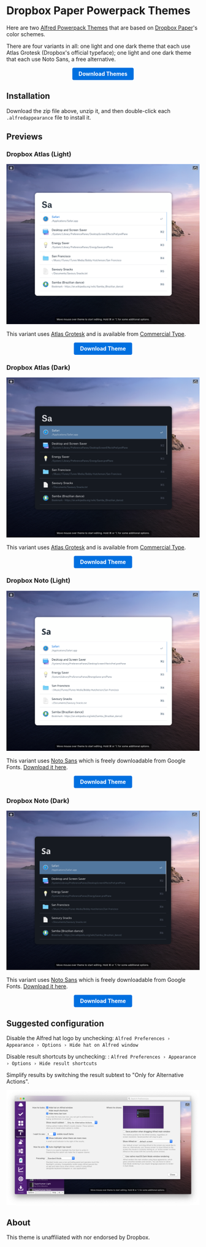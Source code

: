 <style type="text/css">
.button {
  -moz-user-drag:none;
  -moz-user-select:none;
  -ms-touch-action:manipulation;
  -ms-user-drag:none;
  -ms-user-select:none;
  -o-user-drag:none;
  -webkit-user-drag:none;
  -webkit-user-select:none;
  background-color:#0070e0;
  border:none;
  border-radius:4px;
  box-sizing:border-box;
  color:#fff;
  cursor:pointer;
  display:inline-block;
  font-family:AtlasGrotesk,NotoSansCJKjp,-apple-system,BlinkMacSystemFont,"Segoe UI",Roboto,Oxygen,Ubuntu,Cantarell,"Open Sans","Helvetica Neue",sans-serif;
  font-size:14px;
  font-weight:700;
  height:32px;
  line-height:32px;
  padding:0 16px;
  text-align:center;
  text-decoration:none;
  touch-action:manipulation;
  user-drag:none;
  user-select:none;
  vertical-align:middle;
  white-space:nowrap;
  zoom:1;
}

.button:hover,.button:focus {
  background-color:#007af5;
  color:#fff;
}

.button:visited {
  background-color:#0070e0;
  border:none;
  color:#fff;
  font-weight:500;
  line-height:32px;
  padding:0 16px;
}
</style>

# Dropbox Paper Powerpack Themes

Here are two [Alfred Powerpack Themes](https://www.alfredapp.com/help/appearance/) that are based on [Dropbox Paper](https://paper.dropbox.com)'s color schemes.

There are four variants in all: one light and one dark theme that each use Atlas Grotesk (Dropbox's official typeface); one light and one dark theme that each use Noto Sans, a free alternative.

<p align="center">
  <a href="https://github.com/chrismessina/alfred-app/raw/master/themes/dropbox-paper/dropbox-paper-themes.zip" class="button">
    Download Themes
  </a>
</p>

## Installation

Download the zip file above, unzip it, and then double-click each `.alfredappearance` file to install it.

## Previews

### Dropbox Atlas (Light)

[![Dropbox Atlas (Light) - Alfred Theme Preview](./assets/dropbox-atlas-light.png)](./assets/dropbox-atlas-light.png)

This variant uses [Atlas Grotesk](https://commercialtype.com/catalog/atlas/atlas_grotesk) and is available from [Commercial Type](https://commercialtype.com).

<p align="center">
  <a href="https://github.com/chrismessina/alfred-app/raw/master/themes/dropbox-paper/dropbox-atlas-light.zip" class="button">
    Download Theme
  </a>
</p>

### Dropbox Atlas (Dark)

[![Dropbox Atlas (Dark) - Alfred Theme Preview](./assets/dropbox-atlas-dark.png)](./assets/dropbox-atlas-dark.png)

This variant uses [Atlas Grotesk](https://commercialtype.com/catalog/atlas/atlas_grotesk) and is available from [Commercial Type](https://commercialtype.com).

<p align="center">
  <a href="https://github.com/chrismessina/alfred-app/raw/master/themes/dropbox-paper/dropbox-atlas-dark.zip" class="button">
    Download Theme
  </a>
</p>

### Dropbox Noto (Light)

[![Dropbox Noto (Light) - Alfred Theme Preview](./assets/dropbox-noto-light.png)](./assets/dropbox-noto-light.png)

This variant uses [Noto Sans](https://fonts.google.com/specimen/Noto+Sans) which is freely downloadable from Google Fonts. [Download it here](https://fonts.google.com/download?family=Noto%20Sans).

<p align="center">
  <a href="https://github.com/chrismessina/alfred-app/raw/master/themes/dropbox-paper/dropbox-noto-light.zip" class="button">
    Download Theme
  </a>
</p>

### Dropbox Noto (Dark)

[![Dropbox Noto (Dark) - Alfred Theme Preview](./assets/dropbox-noto-dark.png)](./assets/dropbox-noto-dark.png)

This variant uses [Noto Sans](https://fonts.google.com/specimen/Noto+Sans) which is freely downloadable from Google Fonts. [Download it here](https://fonts.google.com/download?family=Noto%20Sans).

<p align="center">
  <a href="https://github.com/chrismessina/alfred-app/raw/master/themes/dropbox-paper/dropbox-noto-dark.zip" class="button">
    Download Theme
  </a>
</p>

## Suggested configuration

Disable the Alfred hat logo by unchecking: `Alfred Preferences › Appearance › Options › Hide hat on Alfred window`

Disable result shortcuts by unchecking: : `Alfred Preferences › Appearance › Options › Hide result shortcuts`

Simplify results by switching the result subtext to "Only for Alternative Actions".

[![Alfred Appearance Options](./assets/alfred-appearance-options.png)](./assets/alfred-appearance-options.png)


## About

This theme is unaffiliated with nor endorsed by Dropbox.
